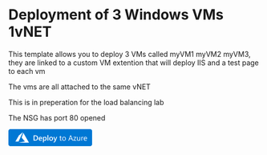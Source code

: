 # Deployment of 3 Windows VMs 1vNET

This template allows you to deploy 3 VMs called myVM1 myVM2 myVM3, they are linked to a custom VM extention that will deploy IIS and a test page to each vm

The vms are all attached to the same vNET

This is in preperation for the load balancing lab

The NSG has port 80 opened


<a href="https://portal.azure.com/#create/Microsoft.Template/uri/https%3A%2F%2Fraw.githubusercontent.com%2Fkramit%2FAZ300%2D	Notes%2Fmaster%2Ffiles%2Floadbalancer%2Fazuredeploy.json" target="_blank">
    <img src="https://raw.githubusercontent.com/Azure/azure-quickstart-templates/master/1-CONTRIBUTION-GUIDE/images/deploytoazure.png"/>
</a>
